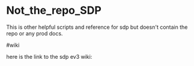 # Not_the_repo_SDP
This is other helpful scripts and reference for sdp but doesn't contain the repo or any prod docs.



#wiki

here is the link to the sdp ev3 wiki:
